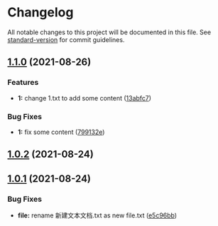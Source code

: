 # Changelog

All notable changes to this project will be documented in this file. See [standard-version](https://github.com/conventional-changelog/standard-version) for commit guidelines.

## [1.1.0](https://github.com/Duanyu950425/test/compare/v1.0.2...v1.1.0) (2021-08-26)


### Features

* **1:** change 1.txt to add some content ([13abfc7](https://github.com/Duanyu950425/test/commit/13abfc7ef11faef9dca138e536fc73ac612f9703))


### Bug Fixes

* **1:** fix some content ([799132e](https://github.com/Duanyu950425/test/commit/799132ef3dc8fe07a50a9570a6e40aa45c8a7fa6))

## [1.0.2](https://github.com/Duanyu950425/test/compare/v1.0.1...v1.0.2) (2021-08-24)



## [1.0.1](https://github.com/Duanyu950425/test/compare/e5c96bba018fac4c168d6efab2307ec9443ab539...v1.0.1) (2021-08-24)


### Bug Fixes

* **file:** rename 新建文本文档.txt as new file.txt ([e5c96bb](https://github.com/Duanyu950425/test/commit/e5c96bba018fac4c168d6efab2307ec9443ab539))

